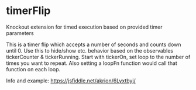 # timerFlip
Knockout extension for timed execution based on provided timer parameters

This is a timer flip which accepts a number of seconds and counts down until 0.
Use this to hide/show etc. behavior based on the observables tickerCounter & tickerRunning.
Start with tickerOn, set loop to the number of times you want to repeat.
Also setting a loopFn function would call that function on each loop.

Info and example: https://jsfiddle.net/akrion/6Lyxtbyj/
